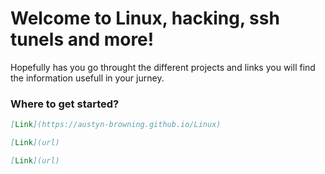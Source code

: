# Welcome to Linux, hacking, ssh tunels and more!

Hopefully has you go throught the different projects and links you will find the information usefull in your jurney.

### Where to get started?


```markdown
[Link](https://austyn-browning.github.io/Linux)

[Link](url)

[Link](url)
```